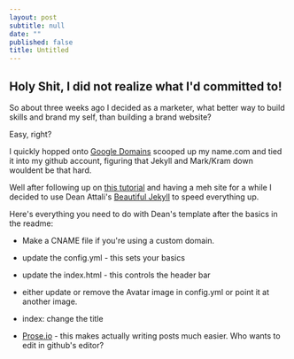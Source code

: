 ```yaml
---
layout: post
subtitle: null
date: ""
published: false
title: Untitled
---
```


## Holy Shit, I did not realize what I'd committed to!

So about three weeks ago I decided as a marketer, what better way to build skills and brand my self, than building a brand website?

Easy, right?

I quickly hopped onto [Google Domains](domains.google.com) scooped up my name.com and tied it into my github account, figuring that Jekyll and Mark/Kram down wouldent be that hard. 

Well after following up on [this tutorial](http://jmcglone.com/guides/github-pages/) and having a meh site for a while I decided to use Dean Attali's [Beautiful Jekyll](http://deanattali.com/beautiful-jekyll/) to speed everything up.

Here's everything you need to do with Dean's template after the basics in the readme:
- Make a CNAME file if you're using a custom domain.
- update the config.yml - this sets your basics 
- update the index.html - this controls the header bar
- either update or remove the Avatar image in config.yml or point it at another image.
- index: change the title



- [Prose.io](prose.io) - this makes actually writing posts much easier. Who wants to edit in github's editor?
